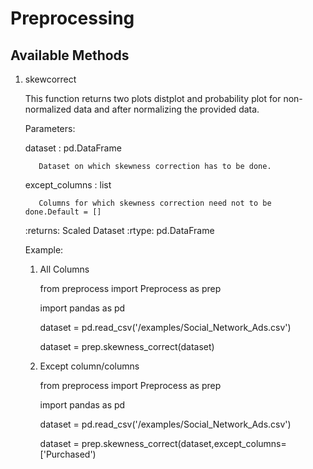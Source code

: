 # Preprocessing

## Available Methods

1) skewcorrect
  
    This function returns two plots distplot and probability plot for non-normalized data and after normalizing the provided data.
    
    Parameters:
    
      dataset : pd.DataFrame
      
          Dataset on which skewness correction has to be done.
        
      except_columns : list
      
          Columns for which skewness correction need not to be done.Default = []
        
    :returns: Scaled Dataset
    :rtype: pd.DataFrame
  
    Example:

     1) All Columns

         from preprocess import Preprocess as prep
         
         import pandas as pd
         
         dataset = pd.read_csv('/examples/Social_Network_Ads.csv')
         
         dataset = prep.skewness_correct(dataset)

     2) Except column/columns

         from preprocess import Preprocess as prep
         
         import pandas as pd
         
         dataset = pd.read_csv('/examples/Social_Network_Ads.csv')
         
         dataset = prep.skewness_correct(dataset,except_columns=['Purchased')
